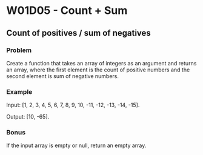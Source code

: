 # W01D05 - Count + Sum

## Count of positives / sum of negatives

### Problem

Create a function that takes an array of integers as an argument and returns an array, where the first element is the count of positive numbers and the second element is sum of negative numbers.

### Example

Input: \[1, 2, 3, 4, 5, 6, 7, 8, 9, 10, -11, -12, -13, -14, -15\].

Output: \[10, -65\].

### Bonus

If the input array is empty or null, return an empty array.

